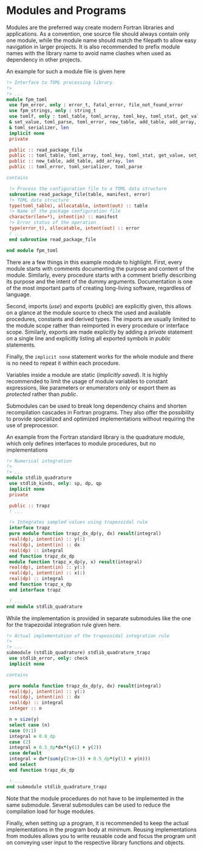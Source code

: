

# Modules and Programs


Modules are the preferred way create modern Fortran libraries and applications.
As a convention, one source file should always contain only one module, while
the module name should match the filepath to allow easy navigation in larger
projects. It is also recommended to prefix module names with the library name
to avoid name clashes when used as dependency in other projects.


An example for such a module file is given here



```f
!> Interface to TOML processing library.
!>
!> ...
module fpm_toml
 use fpm_error, only : error_t, fatal_error, file_not_found_error
 use fpm_strings, only : string_t
 use tomlf, only : toml_table, toml_array, toml_key, toml_stat, get_value, &
 & set_value, toml_parse, toml_error, new_table, add_table, add_array, &
 & toml_serializer, len
 implicit none
 private

 public :: read_package_file
 public :: toml_table, toml_array, toml_key, toml_stat, get_value, set_value
 public :: new_table, add_table, add_array, len
 public :: toml_error, toml_serializer, toml_parse

contains

 !> Process the configuration file to a TOML data structure
 subroutine read_package_file(table, manifest, error)
 !> TOML data structure
 type(toml_table), allocatable, intent(out) :: table
 !> Name of the package configuration file
 character(len=*), intent(in) :: manifest
 !> Error status of the operation
 type(error_t), allocatable, intent(out) :: error
 ! ...
 end subroutine read_package_file

end module fpm_toml

```


There are a few things in this example module to highlight. First, every module
starts with comments documenting the purpose and content of the module.
Similarly, every procedure starts with a comment briefly describing its
purpose and the intent of the dummy arguments. Documentation is one of the most
important parts of creating long-living software, regardless of language.


Second, imports (*use*) and exports (*public*) are explicitly given, this
allows on a glance at the module source to check the used and available
procedures, constants and derived types. The imports are usually limited
to the module scope rather than reimported in every procedure or interface
scope. Similarly, exports are made explicitly by adding a *private* statement
on a single line and explicitly listing all exported symbols in *public*
statements.


Finally, the `implicit none` statement works for the whole module and there
is no need to repeat it within each procedure.


Variables inside a module are static (*implicitly saved*). It is highly
recommended to limit the usage of module variables to constant expressions,
like parameters or enumerators only or export them as *protected* rather
than *public*.


Submodules can be used to break long dependency chains and shorten recompilation
cascades in Fortran programs. They also offer the possibility to provide specialized
and optimized implementations without requiring the use of preprocessor.


An example from the Fortran standard library is the quadrature module, which
only defines interfaces to module procedures, but no implementations



```f
!> Numerical integration
!>
!> ...
module stdlib_quadrature
 use stdlib_kinds, only: sp, dp, qp
 implicit none
 private

 public :: trapz
 ! ...

 !> Integrates sampled values using trapezoidal rule
 interface trapz
 pure module function trapz_dx_dp(y, dx) result(integral)
 real(dp), intent(in) :: y(:)
 real(dp), intent(in) :: dx
 real(dp) :: integral
 end function trapz_dx_dp
 module function trapz_x_dp(y, x) result(integral)
 real(dp), intent(in) :: y(:)
 real(dp), intent(in) :: x(:)
 real(dp) :: integral
 end function trapz_x_dp
 end interface trapz

 ! ...
end module stdlib_quadrature

```


While the implementation is provided in separate submodules like the one for the
trapezoidal integration rule given here.



```f
!> Actual implementation of the trapezoidal integration rule
!>
!> ...
submodule (stdlib_quadrature) stdlib_quadrature_trapz
 use stdlib_error, only: check
 implicit none

contains

 pure module function trapz_dx_dp(y, dx) result(integral)
 real(dp), intent(in) :: y(:)
 real(dp), intent(in) :: dx
 real(dp) :: integral
 integer :: n

 n = size(y)
 select case (n)
 case (0:1)
 integral = 0.0_dp
 case (2)
 integral = 0.5_dp*dx*(y(1) + y(2))
 case default
 integral = dx*(sum(y(2:n-1)) + 0.5_dp*(y(1) + y(n)))
 end select
 end function trapz_dx_dp

 ! ...
end submodule stdlib_quadrature_trapz

```


Note that the module procedures do not have to be implemented in the same submodule.
Several submodules can be used to reduce the compilation load for huge modules.


Finally, when setting up a program, it is recommended to keep the actual implementations
in the program body at minimum. Reusing implementations from modules allows you to write
reusable code and focus the program unit on conveying user input to the respective library
functions and objects.











